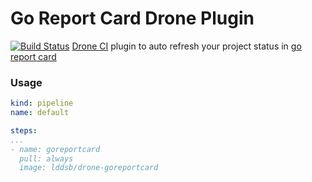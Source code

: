 # Go Report Card Drone Plugin
[![Build Status](https://drone.lddsb.com/api/badges/lddsb/drone-goreportcard/status.svg)](https://drone.lddsb.com/lddsb/drone-goreportcard) 
[Drone CI](https://drone.io) plugin to auto refresh your project status in [go report card](https://goreportcard.com)
### Usage

```yaml
kind: pipeline
name: default

steps:
...
- name: goreportcard
  pull: always
  image: lddsb/drone-goreportcard
  
```